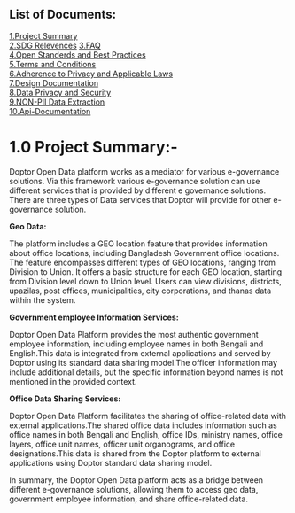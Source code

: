 ## List of Documents:

  [1.Project Summary](https://github.com/Doptor-DPG/Doptor-OpenData/blob/master/documentation/1.0%20Project%20Summary.md)\
    [2.SDG Relevences](https://github.com/Doptor-DPG/Doptor-OpenData/blob/master/documentation/2.0%20SDG.md)
    [3.FAQ ](https://github.com/Doptor-DPG/Doptor-OpenData/blob/master/documentation/3.0%20FAQ.md)\
    [4.Open Standerds and Best Practices ](https://github.com/Doptor-DPG/Doptor-OpenData/blob/master/documentation/10.%20Open%20Standards%20%26%20Best%20Practices.md)\
    [5.Terms and Conditions](https://github.com/Doptor-DPG/Doptor-OpenData/blob/master/documentation/5.0%20Teerms%20and%20Condition.md)\
    [6.Adherence to Privacy and Applicable Laws ](https://github.com/Doptor-DPG/Doptor-OpenData/blob/master/documentation/6.0%20Adherence%20to%20Privacy%20and%20Applicable%20Laws.md)\
    [7.Design Documentation](https://github.com/Doptor-DPG/Doptor-OpenData/blob/master/documentation/7.0%20Do%20No%20Harm%20by%20Design.md)\
    [8.Data Privacy and Security](https://github.com/Doptor-DPG/Doptor-OpenData/blob/master/documentation/8.0%20Data%20Privacy%20and%20Security.md)\
    [9.NON-PII Data Extraction](https://github.com/Doptor-DPG/Doptor-OpenData/blob/master/documentation/9.0%20NON-PII%20Data%20Extraction.md)\
    [10.Api-Documentation](https://github.com/Doptor-DPG/Doptor-OpenData/tree/master/api-documentation)

# **1.0 Project Summary:-**

Doptor Open Data platform works as a mediator for various e-governance solutions. Via this framework various e-governance solution can use different services that is provided by different e governance solutions. There are three types of Data services that Doptor will provide for other e-governance solution.

**Geo Data:**

The platform includes a GEO location feature that provides information about office locations, including Bangladesh Government office locations. The feature encompasses different types of GEO locations, ranging from Division to Union. It offers a basic structure for each GEO location, starting from Division level down to Union level. Users can view divisions, districts, upazilas, post offices, municipalities, city corporations, and thanas data within the system.

**Government employee Information Services:**

Doptor Open Data Platform provides the most authentic government employee information, including employee names in both Bengali and English.This data is integrated from external applications and served by Doptor using its standard data sharing model.The officer information may include additional details, but the specific information beyond names is not mentioned in the provided context.

**Office Data Sharing Services:**

Doptor Open Data Platform facilitates the sharing of office-related data with external applications.The shared office data includes information such as office names in both Bengali and English, office IDs, ministry names, office layers, office unit names, officer unit organograms, and office designations.This data is shared from the Doptor platform to external applications using Doptor standard data sharing model.

In summary, the Doptor Open Data platform acts as a bridge between different e-governance solutions, allowing them to access geo data, government employee information, and share office-related data.